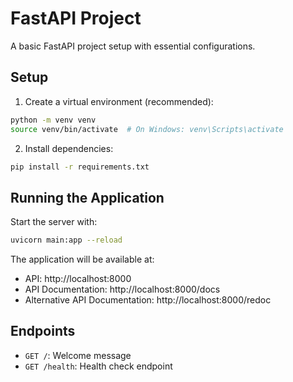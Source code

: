 # FastAPI Project

A basic FastAPI project setup with essential configurations.

## Setup

1. Create a virtual environment (recommended):

```bash
python -m venv venv
source venv/bin/activate  # On Windows: venv\Scripts\activate
```

2. Install dependencies:

```bash
pip install -r requirements.txt
```

## Running the Application

Start the server with:

```bash
uvicorn main:app --reload
```

The application will be available at:

- API: http://localhost:8000
- API Documentation: http://localhost:8000/docs
- Alternative API Documentation: http://localhost:8000/redoc

## Endpoints

- `GET /`: Welcome message
- `GET /health`: Health check endpoint
